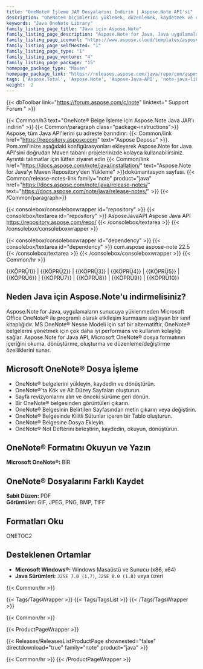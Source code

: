```yaml
---
title: "OneNote® İşleme JAR Dosyalarını İndirin | Aspose.Note API'si"
description: "OneNote® biçimlerini yüklemek, düzenlemek, kaydetmek ve dönüştürmek için JAR dosyalarını indirin. Sayfaları, resimleri, metni, tabloları, ekleri, etiketleri, görevleri, metin stillerini ve köprüleri destekler."
keywords: "Java OneNote Library"
family_listing_page_title: "Java için Aspose.Note"
family_listing_page_description: "Aspose.Note for Java, Java uygulamalarının Microsoft OneNote gerektirmeden OneNote belgeleriyle dinamik olarak etkileşime girmesini sağlayan, zengin özelliklere sahip bir OneNote API'sidir. Aspose.Note for Java, geliştiricilere Microsoft OneNote dosya formatının içeriğini oluşturma, okuma, değiştirme ve dışa aktarma yetkisi verir. API ayrıca ekleri, metni, köprüleri, tabloları, etiketleri ve metin stillerini yönetmeye izin verir."
family_listing_page_iconurl: "https://www.aspose.cloud/templates/aspose/App_Themes/V3/images/note/272x272/aspose_note-for-java-min.png"
family_listing_page_selfHosted: "1"
family_listing_page_type: "1"
family_listing_page_venture: "4"
family_listing_page_package: "15"
homepage_package_type: "Maven"
homepage_package_link: "https://releases.aspose.com/java/repo/com/aspose/aspose-note/"
tags: ['Aspose.Total', 'Aspose.Note', 'Aspose-Java-API', 'note-java-library', 'note-java-class', 'Maven', 'ONE', 'ONETOC2', 'PNG', 'GIF', 'JPEG', 'BMP', 'TIFF', 'PDF', 'Windows', 'J2SE', 'HTML-to-OneNote', 'OneNote-to-BMP', 'OneNote-to-JPEG', 'OneNote-to-TIFF', 'extract-text', 'printing-document', 'OneNote-to-HTML', 'text-rendering', 'image-rendering', 'document-navigation', 'text-extraction', 'insert-text', 'replace-text', 'FIPS', 'OneNote', 'SharePoint']
weight:  2
---
```


{{< dbToolbar link="https://forum.aspose.com/c/note" linktext=" Support Forum " >}}

{{< Common/h3 text="OneNote® Belge İşleme için Aspose.Note Java JAR'ı indirin"  >}}
{{< Common/paragraph class="package-instructions">}}
Aspose, tüm Java API'lerini şu adreste barındırır:
{{< Common/link href="https://repository.aspose.com" text="Aspose Deposu"  >}}. Pom.xml'inize aşağıdaki konfigürasyonları ekleyerek Aspose.Note for Java API'sini doğrudan Maven tabanlı projelerinizde kolayca kullanabilirsiniz. Ayrıntılı talimatlar için lütfen ziyaret edin
{{< Common/link href="https://docs.aspose.com/note/java/installation/" text="Aspose.Note for Java'yı Maven Repository'den Yükleme"  >}}dokümantasyon sayfası.
{{< Common/release-notes-link family="note" product="java" href="https://docs.aspose.com/note/java/release-notes/" text="https://docs.aspose.com/note/java/release-notes/"  >}}
{{< /Common/paragraph>}}

{{< consolebox/consoleboxwrapper id="repository" >}}
   {{< consolebox/textarea id="repository" >}} 
      <repository>
      <id>AsposeJavaAPI</id>
      <name>Aspose Java API</name>
      <url>https://repository.aspose.com/repo/</url>
      </repository> 
   {{< /consolebox/textarea >}}
{{< /consolebox/consoleboxwrapper >}}

{{< consolebox/consoleboxwrapper id="dependency" >}}
   {{< consolebox/textarea id="dependency" >}}
      <dependency>
      <groupId>com.aspose</groupId>
      <artifactId>aspose-note</artifactId>
      <version>22.5</version>
      </dependency>
   {{< /consolebox/textarea >}}
{{< /consolebox/consoleboxwrapper >}}
{{< Common/hr >}}

{{KÖPRÜ1}} | {{KÖPRÜ2}} | {{KÖPRÜ3}} | {{KÖPRÜ4}} | {{KÖPRÜ5}} | {{KÖPRÜ6}} | {{KÖPRÜ7}} | {{KÖPRÜ8}} | {{KÖPRÜ9}} | {{KÖPRÜ10}}

## Neden Java için Aspose.Note'u indirmelisiniz?

Aspose.Note for Java, uygulamaların sunucuya yüklenmeden Microsoft Office OneNote® ile programlı olarak etkileşim kurmasını sağlayan bir sınıf kitaplığıdır. MS OneNote® Nesne Modeli için saf bir alternatiftir, OneNote® belgelerini yönetmek için çok daha iyi performans ve kullanım kolaylığı sağlar. Aspose.Note for Java API, Microsoft OneNote® dosya formatının içeriğini okuma, dönüştürme, oluşturma ve düzenleme/değiştirme özelliklerini sunar.

## Microsoft OneNote® Dosya İşleme

- OneNote® belgelerini yükleyin, kaydedin ve dönüştürün.
- OneNote®'ta Kök ve Alt Düzey Sayfaları oluşturun.
- Sayfa revizyonlarını alın ve önceki sürüme geri dönün.
- Bir OneNote® belgesinden görüntüleri çıkarın.
- OneNote® Belgesinin Belirtilen Sayfasından metin çıkarın veya değiştirin.
- OneNote® Belgesinde Kilitli Sütunlar içeren bir Tablo oluşturun.
- OneNote® Belgesine Dosya Ekleyin.
- OneNote® Not Defterini birleştirin, kaydedin, okuyun, dönüştürün.

## OneNote® Formatını Okuyun ve Yazın

**Microsoft OneNote®:** BİR

## OneNote® Dosyalarını Farklı Kaydet

**Sabit Düzen:** PDF\
**Görüntüler:** GIF, JPEG, PNG, BMP, TIFF

## Formatları Oku

ONETOC2

## Desteklenen Ortamlar

- **Microsoft Windows®:** Windows Masaüstü ve Sunucu (x86, x64)
- **Java Sürümleri:** `J2SE 7.0 (1.7)`, `J2SE 8.0 (1.8)` veya üzeri

{{< Common/hr >}}

{{< Tags/TagsWrapper >}}
 {{< Tags/TagsList >}}
{{< /Tags/TagsWrapper >}}

{{< Common/hr >}}

{{< ProductPageWrapper >}}
<!-- ReleasesListProductPage-->
   {{< Releases/ReleasesListProductPage shownested="false"  directdownload="true" family="note" product="java" >}}
<!-- /ReleasesListProductPage-->
{{< Common/hr >}}
{{< /ProductPageWrapper >}}

